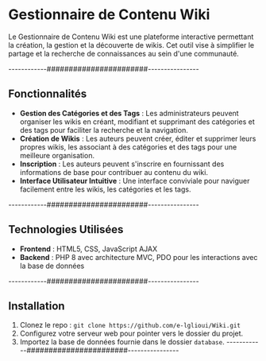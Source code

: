 # Gestionnaire de Contenu Wiki

Le Gestionnaire de Contenu Wiki est une plateforme interactive permettant la création, la gestion et la découverte de wikis. Cet outil vise à simplifier le partage et la recherche de connaissances au sein d'une communauté. 

------------#######################----------------
 
## Fonctionnalités

- **Gestion des Catégories et des Tags** : Les administrateurs peuvent organiser les wikis en créant, modifiant et supprimant des catégories et des tags pour faciliter la recherche et la navigation.
- **Création de Wikis** : Les auteurs peuvent créer, éditer et supprimer leurs propres wikis, les associant à des catégories et des tags pour une meilleure organisation.
- **Inscription** : Les auteurs peuvent s'inscrire en fournissant des informations de base pour contribuer au contenu du wiki.
- **Interface Utilisateur Intuitive** : Une interface conviviale pour naviguer facilement entre les wikis, les catégories et les tags.

------------#######################----------------

## Technologies Utilisées

- **Frontend** : HTML5, CSS, JavaScript AJAX 
- **Backend** : PHP 8 avec architecture MVC, PDO pour les interactions avec la base de données

------------#######################----------------

## Installation

1. Clonez le repo : `git clone https://github.com/e-lglioui/Wiki.git`
2. Configurez votre serveur web pour pointer vers le dossier du projet.
3. Importez la base de données fournie dans le dossier `database`.
------------#######################----------------







